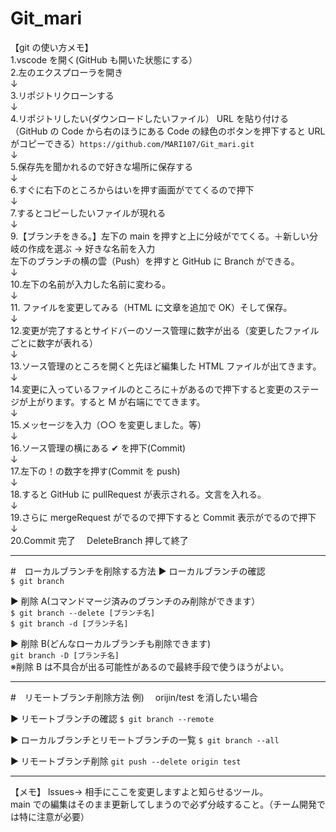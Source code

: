 # Git_mari

【git の使い方メモ】<br>
1.vscode を開く(GitHub も開いた状態にする）<br> 2.左のエクスプローラを開き<br>
↓<br> 3.リポジトリクローンする<br>
↓<br> 4.リポジトリしたい(ダウンロードしたいファイル） URL を貼り付ける（GitHub の Code から右のほうにある Code の緑色のボタンを押下すると URL がコピーできる）`https://github.com/MARI107/Git_mari.git`<br>
↓<br> 5.保存先を聞かれるので好きな場所に保存する<br>
↓<br> 6.すぐに右下のところからはいを押す画面がでてくるので押下<br>
↓<br> 7.するとコピーしたいファイルが現れる<br>
↓<br> 9.【ブランチをきる。】左下の main を押すと上に分岐がでてくる。＋新しい分岐の作成を選ぶ → 好きな名前を入力<br>
左下のブランチの横の雲（Push）を押すと GitHub に Branch ができる。<br>
↓<br> 10.左下の名前が入力した名前に変わる。<br>
↓<br> 11. ファイルを変更してみる（HTML に文章を追加で OK）そして保存。<br>
↓<br> 12.変更が完了するとサイドバーのソース管理に数字が出る（変更したファイルごとに数字が表れる）<br>
↓<br> 13.ソース管理のところを開くと先ほど編集した HTML ファイルが出てきます。<br>
↓<br> 14.変更に入っているファイルのところに＋があるので押下すると変更のステージが上がります。すると M が右端にでてきます。<br>
↓<br> 15.メッセージを入力（○○ を変更しました。等）<br>
↓<br> 16.ソース管理の横にある ✔ を押下(Commit)<br>
↓<br> 17.左下の！の数字を押す(Commit を push)<br>
↓<br> 18.すると GitHub に pullRequest が表示される。文言を入れる。<br>
↓<br> 19.さらに mergeRequest がでるので押下すると Commit 表示がでるので押下<br>
↓<br>
20.Commit 完了　 DeleteBranch 押して終了<br>

---

#　ローカルブランチを削除する方法
▶ ローカルブランチの確認<br>
`$ git branch `<br>

▶ 削除 A(コマンドマージ済みのブランチのみ削除ができます）<br>
`$ git branch --delete [ブランチ名]`<br>
`$ git branch -d [ブランチ名]`<br>

▶ 削除 B(どんなローカルブランチも削除できます)<br>
`git branch -D [ブランチ名]`<br>
※削除 B は不具合が出る可能性があるので最終手段で使うほうがよい。

---

#　リモートブランチ削除方法
例)　 orijin/test を消したい場合

▶ リモートブランチの確認
`$ git branch --remote`

▶ ローカルブランチとリモートブランチの一覧
`$ git branch --all`

▶ リモートブランチ削除
`git push --delete origin test`

---

【メモ】
lssues→ 相手にここを変更しますよと知らせるツール。<br>
main での編集はそのまま更新してしまうので必ず分岐すること。（チーム開発では特に注意が必要）
